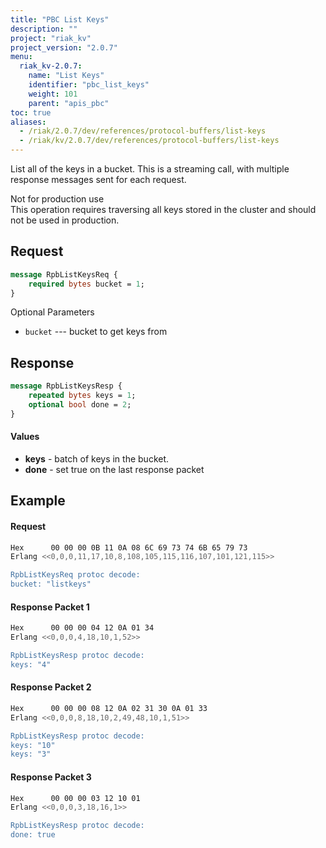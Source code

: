 ```yaml
---
title: "PBC List Keys"
description: ""
project: "riak_kv"
project_version: "2.0.7"
menu:
  riak_kv-2.0.7:
    name: "List Keys"
    identifier: "pbc_list_keys"
    weight: 101
    parent: "apis_pbc"
toc: true
aliases:
  - /riak/2.0.7/dev/references/protocol-buffers/list-keys
  - /riak/kv/2.0.7/dev/references/protocol-buffers/list-keys
---
```


List all of the keys in a bucket. This is a streaming call, with
multiple response messages sent for each request.

<div class="note">
<div class="title">Not for production use</div>
This operation requires traversing all keys stored in the cluster and
should not be used in production.
</div>

## Request

```protobuf
message RpbListKeysReq {
    required bytes bucket = 1;
}
```

Optional Parameters

* `bucket` --- bucket to get keys from

## Response

```protobuf
message RpbListKeysResp {
    repeated bytes keys = 1;
    optional bool done = 2;
}
```

#### Values

* **keys** - batch of keys in the bucket.
* **done** - set true on the last response packet

## Example

#### Request

```bash
Hex      00 00 00 0B 11 0A 08 6C 69 73 74 6B 65 79 73
Erlang <<0,0,0,11,17,10,8,108,105,115,116,107,101,121,115>>

RpbListKeysReq protoc decode:
bucket: "listkeys"

```

#### Response Packet 1

```bash
Hex      00 00 00 04 12 0A 01 34
Erlang <<0,0,0,4,18,10,1,52>>

RpbListKeysResp protoc decode:
keys: "4"

```

#### Response Packet 2

```bash
Hex      00 00 00 08 12 0A 02 31 30 0A 01 33
Erlang <<0,0,0,8,18,10,2,49,48,10,1,51>>

RpbListKeysResp protoc decode:
keys: "10"
keys: "3"
```


#### Response Packet 3

```bash
Hex      00 00 00 03 12 10 01
Erlang <<0,0,0,3,18,16,1>>

RpbListKeysResp protoc decode:
done: true

```
